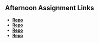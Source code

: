 ## Afternoon Assignment Links

* **[Repo](https://github.com/fthmorgan/gameNight.git>)**
* **[Repo](https://github.com/fthmorgan/Vendr.git)**
* **[Repo](https://github.com/fthmorgan/summer23_gregslist.git)**
* **[Repo](https://github.com/fthmorgan/fruitsalad.git)**
